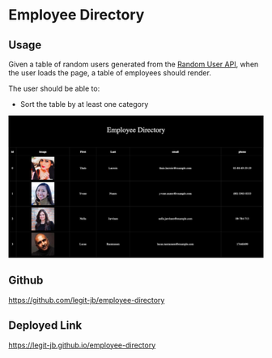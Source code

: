 # Employee Directory

## Usage

Given a table of random users generated from the [Random User API](https://randomuser.me/), when the user loads the page, a table of employees should render. 

The user should be able to:

  * Sort the table by at least one category


  ![app landing page](assets/images/screen-shot.png)

## Github

https://github.com/legit-jb/employee-directory

## Deployed Link

https://legit-jb.github.io/employee-directory

